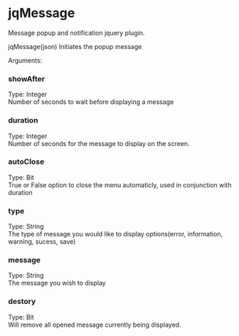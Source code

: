 jqMessage
=========

Message popup and notification jquery plugin.

jqMessage(json) Initiates the popup message

Arguments:

<h3>showAfter</h3>
Type: Integer<br/> 
Number of seconds to wait before displaying a message<br/>

<h3>duration</h3>
Type: Integer<br/>
Number of seconds for the message to display on the screen.<br/>

<h3>autoClose</h3>
Type: Bit<br/>
True or False option to close the menu automaticly, used in conjunction with duration<br/>

<h3>type</h3>
Type: String<br/>
The type of message you would like to display options(error, information, warning, sucess, save)<br/>

<h3>message</h3>
Type: String<br/>
The message you wish to display<br/>

<h3>destory</h3>
Type: Bit<br/>
Will remove all opened message currently being displayed. <br/>

